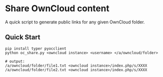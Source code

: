 # Share OwnCloud content

A quick script to generate public links for any given OwnCloud folder.

## Quick Start

```
pip install typer pyocclient
python oc_share.py <owncloud instance> <username> </a/owncloud/folder>

# output:
/a/owncloud/folder/file1.txt <owncloud instance>/index.php/s/XXXX
/a/owncloud/folder/file2.txt <owncloud instance>/index.php/s/XXXX
```
